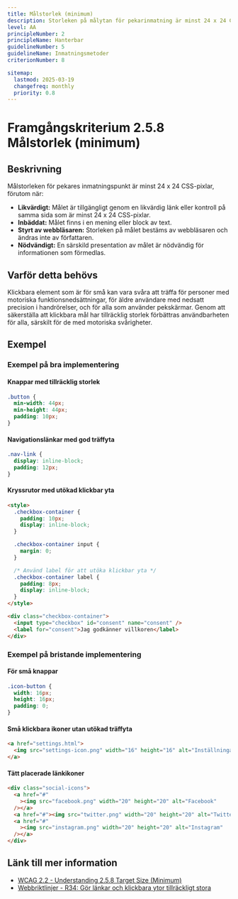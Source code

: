 ```yaml
---
title: Målstorlek (minimum)
description: Storleken på målytan för pekarinmatning är minst 24 x 24 CSS-pixlar, utom när målet är inbäddat i en mening.
level: AA
principleNumber: 2
principleName: Hanterbar
guidelineNumber: 5
guidelineName: Inmatningsmetoder
criterionNumber: 8

sitemap:
  lastmod: 2025-03-19
  changefreq: monthly
  priority: 0.8
---
```


# Framgångskriterium 2.5.8 Målstorlek (minimum)

## Beskrivning

Målstorleken för pekares inmatningspunkt är minst 24 x 24 CSS-pixlar, förutom när:

- **Likvärdigt:** Målet är tillgängligt genom en likvärdig länk eller kontroll på samma sida som är minst 24 x 24 CSS-pixlar.
- **Inbäddat:** Målet finns i en mening eller block av text.
- **Styrt av webbläsaren:** Storleken på målet bestäms av webbläsaren och ändras inte av författaren.
- **Nödvändigt:** En särskild presentation av målet är nödvändig för informationen som förmedlas.

## Varför detta behövs

Klickbara element som är för små kan vara svåra att träffa för personer med motoriska funktionsnedsättningar, för äldre användare med nedsatt precision i handrörelser, och för alla som använder pekskärmar. Genom att säkerställa att klickbara mål har tillräcklig storlek förbättras användbarheten för alla, särskilt för de med motoriska svårigheter.

## Exempel

### Exempel på bra implementering

#### Knappar med tillräcklig storlek

```css
.button {
  min-width: 44px;
  min-height: 44px;
  padding: 10px;
}
```

#### Navigationslänkar med god träffyta

```css
.nav-link {
  display: inline-block;
  padding: 12px;
}
```

#### Kryssrutor med utökad klickbar yta

```html
<style>
  .checkbox-container {
    padding: 10px;
    display: inline-block;
  }

  .checkbox-container input {
    margin: 0;
  }

  /* Använd label för att utöka klickbar yta */
  .checkbox-container label {
    padding: 8px;
    display: inline-block;
  }
</style>

<div class="checkbox-container">
  <input type="checkbox" id="consent" name="consent" />
  <label for="consent">Jag godkänner villkoren</label>
</div>
```

### Exempel på bristande implementering

#### För små knappar

```css
.icon-button {
  width: 16px;
  height: 16px;
  padding: 0;
}
```

#### Små klickbara ikoner utan utökad träffyta

```html
<a href="settings.html">
  <img src="settings-icon.png" width="16" height="16" alt="Inställningar" />
</a>
```

#### Tätt placerade länkikoner

```html
<div class="social-icons">
  <a href="#"
    ><img src="facebook.png" width="20" height="20" alt="Facebook"
  /></a>
  <a href="#"><img src="twitter.png" width="20" height="20" alt="Twitter" /></a>
  <a href="#"
    ><img src="instagram.png" width="20" height="20" alt="Instagram"
  /></a>
</div>
```

## Länk till mer information

- [WCAG 2.2 - Understanding 2.5.8 Target Size (Minimum)](https://www.w3.org/WAI/WCAG22/Understanding/target-size-minimum.html)
- [Webbriktlinjer - R34: Gör länkar och klickbara ytor tillräckligt stora](https://www.digg.se/webbriktlinjer/alla-webbriktlinjer/gor-lankar-och-klickbara-ytor-tillrackligt-stora)
